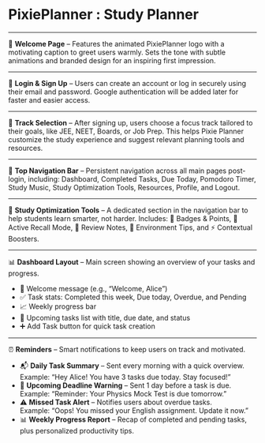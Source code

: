 # PixiePlanner : Study Planner
***
👋 **Welcome Page** – Features the animated PixiePlanner logo with a motivating caption to greet users warmly. Sets the tone with subtle animations and branded design for an inspiring first impression.
***
🔐 **Login & Sign Up** – Users can create an account or log in securely using their email and password. Google authentication will be added later for faster and easier access.
***
🎯 **Track Selection** – After signing up, users choose a focus track tailored to their goals, like JEE, NEET, Boards, or Job Prep.  This helps Pixie Planner customize the study experience and suggest relevant planning tools and resources.
***
🧭 **Top Navigation Bar** – Persistent navigation across all main pages post-login, including: Dashboard, Completed Tasks, Due Today, Pomodoro Timer, Study Music, Study Optimization Tools, Resources, Profile, and Logout.
***
🧠 **Study Optimization Tools** – A dedicated section in the navigation bar to help students learn smarter, not harder. Includes: 🏅 Badges & Points, 🔁 Active Recall Mode, 📓 Review Notes, 🌿 Environment Tips, and ⚡ Contextual Boosters.
***
📊 **Dashboard Layout** – Main screen showing an overview of your tasks and progress.

- 👋 Welcome message (e.g., “Welcome, Alice”)
- ✅ Task stats: Completed this week, Due today, Overdue, and Pending
- 📈 Weekly progress bar
- 📅 Upcoming tasks list with title, due date, and status
- ➕ Add Task button for quick task creation
***
⏰ **Reminders** – Smart notifications to keep users on track and motivated.

- 📬 **Daily Task Summary** – Sent every morning with a quick overview.  
   Example: “Hey Alice! You have 3 tasks due today. Stay focused!”
- 📅 **Upcoming Deadline Warning** – Sent 1 day before a task is due.  
   Example: “Reminder: Your Physics Mock Test is due tomorrow.”
- ⚠️ **Missed Task Alert** – Notifies users about overdue tasks.  
   Example: “Oops! You missed your English assignment. Update it now.”
- 📊 **Weekly Progress Report** – Recap of completed and pending tasks, plus personalized productivity tips.
